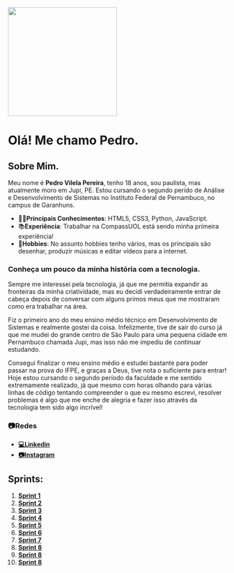 <img src="https://avatars.githubusercontent.com/u/152188605?v=4" width="250">

# Olá! Me chamo Pedro.

## Sobre Mim.
Meu nome é **Pedro Vilela Pereira**, tenho 18 anos, sou paulista, mas atualmente moro em Jupi, PE.
Estou cursando o segundo perído de Análise e Desenvolvimento de Sistemas no Instituto Federal de Pernambuco, no campus de Garanhuns.

- 👨‍💻**Principais Conhecimentos**: HTML5, CSS3, Python, JavaScript.
- 📚**Experiência**: Trabalhar na CompassUOL está sendo minha primeira experiência!
- 🎨**Hobbies**: No assunto hobbies tenho vários, mas os principais são desenhar, produzir músicas e editar vídeos para a internet.

### Conheça um pouco da minha história com a tecnologia.
Sempre me interessei pela tecnologia, já que me permitia expandir as fronteiras da minha criatividade, mas eu decidi verdadeiramente entrar de cabeça depois de conversar com alguns primos meus que me mostraram como era trabalhar na área.

Fiz o primeiro ano do meu ensino médio técnico em Desenvolvimento de Sistemas e realmente gostei da coisa. Infelizmente, tive de sair do curso já que me mudei do grande centro de São Paulo para uma pequena cidade em Pernambuco chamada Jupi, mas isso não me impediu de continuar estudando.

Consegui finalizar o meu ensino médio e estudei bastante para poder passar na prova do IFPE, e graças a Deus, tive nota o suficiente para entrar! Hoje estou cursando o segundo período da faculdade e me sentido extremamente realizado, já que mesmo com horas olhando para várias linhas de código tentando compreender o que eu mesmo escrevi, resolver problemas é algo que me enche de alegria e fazer isso através da tecnologia tem sido algo incrível!

### 📷Redes
- **[💻Linkedin](https://www.linkedin.com/in/pedrovilelapereira/)**
- **[📷Instagram](https://www.instagram.com/pedrovilelapera/)**

## Sprints:
1. **[Sprint 1](./Sprint_1)**
2. **[Sprint 2](./Sprint_2)**
3. **[Sprint 3](./Sprint_3)**
4. **[Sprint 4](./Sprint_4)**
5. **[Sprint 5](./Sprint_5)**
6. **[Sprint 6](./Sprint_6)**
7. **[Sprint 7](./Sprint_7)**
8. **[Sprint 8](./Sprint_8)**
9. **[Sprint 8](./Sprint_9)**
10. **[Sprint 8](./Sprint_10)**
